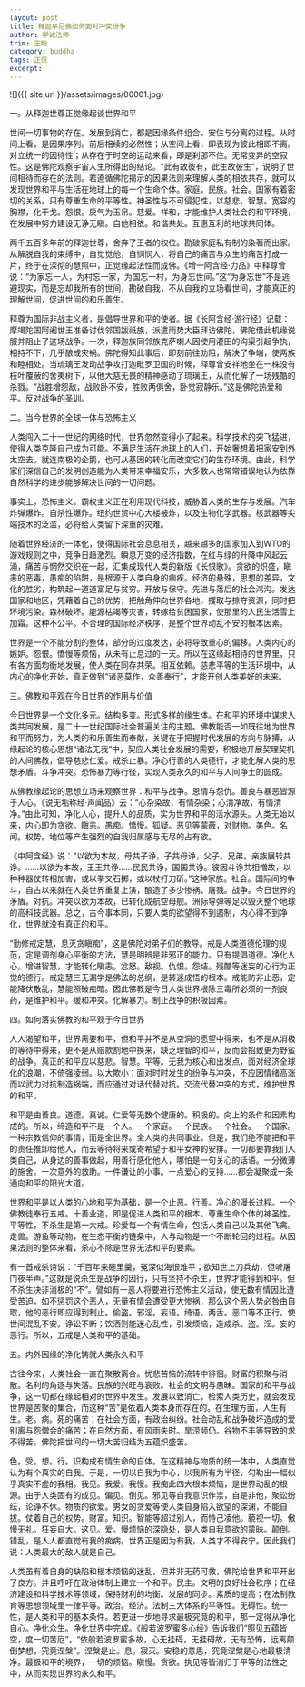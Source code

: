 ```yaml
---
layout: post
title: 释迦牟尼佛如何面对冲突纷争
author: 学诚法师
trim: 王盼
category: buddha
tags: 正信
excerpt:
---
```


![]({{ site.url }}/assets/images/00001.jpg)

一。从释迦世尊正觉缘起谈世界和平

世间一切事物的存在。发展到消亡，都是因缘条件组合。安住与分离的过程。从时间上看，是因果序列。前后相续的必然性；从空间上看，即表现为彼此相即不离。对立统一的因待性；从存在于时空的运动来看，即是刹那不住。无常变异的空寂性。这是佛陀观察宇宙人生所得出的结论。“此有故彼有，此生故彼生”，说明了世间相待而存在的法则。若遵循佛陀揭示的因果法则来理解人类的相依共存，就可以发现世界和平与生活在地球上的每一个生命个体。家庭。民族。社会。国家有着密切的关系。只有尊重生命的平等性。神圣性与不可侵犯性，以慈悲。智慧。宽容的胸襟，化干戈。怨恨。戾气为玉帛。慈爱。祥和，才能维护人类社会的和平环境，在发展中努力建设无诤无瞋。自他相依。和谐共处。互惠互利的地球共同体。

两千五百多年前的释迦世尊，舍弃了王者的权位。勘破家庭私有制的染著而出家。从解脱自我的束缚中，自觉觉他，自悯悯人，将自己的痛苦与众生的痛苦打成一片，终于在深彻的慧照中，正觉缘起法性而成佛。《增一阿含经·力品》中释尊曾说：“为家忘一人，为村忘一家，为国忘一村，为身忘世间。”这“为身忘世”不是逃避现实，而是忘却我所有的世间，勘破自我，不从自我的立场看世间，才能真正的理解世间，促进世间的和乐善生。

释尊为国际非战主义者，是倡导世界和平的使者。据《长阿含经·游行经》记载：摩竭陀国阿阇世王准备讨伐邻国跋祇族，派遣雨势大臣拜访佛陀，佛陀借此机缘说服并阻止了这场战争。一次，释迦族同邻族克萨喇人因使用灌田的沟渠引起争执，相持不下，几乎酿成灾祸。佛陀得知此事后，即刻前往劝阻，解决了争端，使两族和睦相处。当琉璃王发动战争攻打迦毗罗卫国的时候，释尊曾安祥地坐在一株没有枝叶覆蔽的舍夷树下，以他大慈无畏的精神感动了琉璃王，从而化解了一场残酷的杀戮。“战胜增怨敌，战败卧不安，胜败两俱舍，卧觉寂静乐。”这是佛陀热爱和平。反对战争的圣训。

二。当今世界的全球一体与恐怖主义

人类闯入二十一世纪的网络时代，世界忽然变得小了起来。科学技术的突飞猛进，使得人类克隆自己成为可能。不满足生活在地球上的人们，开始奢想着把家安到外太空去。就连南极的企鹅，也可从基因的转化而改变它们的生存环境。由此，科学家们深信自己的发明创造能为人类带来幸福安乐，大多数人也常常错误地认为依靠自然科学的进步能够解决世间的一切问题。

事实上，恐怖主义。霸权主义正在利用现代科技，威胁着人类的生存与发展。汽车炸弹爆炸。自杀性爆炸。纽约世贸中心大楼被炸，以及生物化学武器。核武器等尖端技术的泛滥，必将给人类留下深重的灾难。

随着世界经济的一体化，使得国际社会息息相关，越来越多的国家加入到WTO的游戏规则之中，竞争日趋激烈。瞬息万变的经济指数，在红与绿的升降中风起云涌，痛苦与惘然交织在一起，汇集成现代人类的新版《长恨歌》。贪欲的炽盛，瞋恚的恶毒，愚痴的陷阱，是根源于人类自身的痼疾。经济的悬殊，思想的差异，文化的胜劣，构筑起一道道富足与贫穷。开放与保守。先进与落后的社会鸿沟。发达国家和地区，凭藉着自己的优势，把触角伸向世界各地，攫取与掠夺资源，同时把环境污染。森林破坏。能源枯竭等灾害，转嫁给贫困国家，使那里的人民生活雪上加霜。这种不公平。不合理的国际经济秩序，是整个世界动乱不安的根本因素。

世界是一个不能分割的整体，部分的过度发达，必将导致重心的偏移。人类内心的嫉妒。怨恨。憍慢等烦恼，从未有止息过的一天。所以在这缘起相待的世界里，只有各方面均衡地发展，使人类在同存共荣。相互依赖。慈悲平等的生活环境中，从内心的净化开始，真正做到“诸恶莫作，众善奉行”，才能开创人类美好的未来。

三。佛教和平观在今日世界的作用与价值

今日世界是一个文化多元。结构多变。形式多样的缘生体。在和平的环境中谋求人类共同发展，是二十一世纪国际社会普遍关注的主题。佛教能否一如既往地为世界和平而努力，为人类的和乐善生而奉献，关键在于把握时代发展的方向与脉搏，从缘起论的核心思想“诸法无我”中，契应人类社会发展的需要，积极地开展契理契机的人间佛教，倡导慈悲仁爱。戒杀止暴。净心行善的人类德行，才能化解人类的思想矛盾。斗争冲突。恐怖暴力等行径，实现人类永久的和平与人间净土的圆成。

从佛教缘起论的思想立场来观察世界：和平与战争。恩情与怨仇。善良与暴恶皆源于人心。《说无垢称经·声闻品》云：“心杂染故，有情杂染；心清净故，有情清净。”由此可知，净化人心，提升人的品质，实为世界和平的活水源头。人类无始以来，内心即为贪欲。瞋恚。愚痴。憍慢。狐疑。恶见等蒙蔽，对财物。美色。名闻。权势。地位等产生强烈的自我归属感与无尽的占有欲。

《中阿含经》说：“以欲为本故，母共子诤，子共母诤，父子。兄弟。亲族展转共诤。……以欲为本故，王王共诤……民民共诤，国国共诤。彼因斗诤共相憎故，以种种器仗转相加害，或以拳叉石掷，或以杖打刀斫。”这种家族。社会。国际间的争斗，自古以来就在人类世界重复上演，酿造了多少惨祸。屠戮。战争。今日世界的矛盾。对抗。冲突以欲为本故，已转化成航空母舰。洲际导弹等足以毁灭整个地球的高科技武器。总之，古今事本同，只要人类的欲望得不到遏制，内心得不到净化，世界就没有真正的和平。

“勤修戒定慧，息灭贪瞋痴”，这是佛陀对弟子们的教导。戒是人类道德伦理的规范，定是调剂身心平衡的方法，慧是明辨是非邪正的能力。只有提倡道德。净化人心。增进智慧，才能转化瞋恚。忿怒。敌视。仇恨。怨结。残酷等迷妄的心行为正觉的德行。戒定慧三无漏学是佛法的总纲，是转迷成悟的根本。戒能防非止恶，定能降伏散乱，慧能照破痴暗。因此佛教是今日人类世界根除三毒所必须的一剂良药，是维护和平。缓和冲突。化解暴力。制止战争的积极因素。

四。如何落实佛教的和平观于今日世界

人人渴望和平，世界需要和平，但和平并不是从空洞的愿望中得来，也不是从消极的等待中得来，更不是从赔款割地中换来，缺乏理智的和平，反而会招致更为野蛮的战争。真正的和平应以慈悲。智慧。平等。无我为核心和出发点，面对经济全球化的浪潮，不倚强凌弱。以大欺小；面对时时发生的纷争与冲突，不应因情绪高涨而以武力对抗制造祸端，而应通过对话代替对抗。交流代替冲突的方式，维护世界的和平。

和平是由善良。道德。真诚。仁爱等无数个健康的。积极的。向上的条件和因素构成的。所以，缔造和平不是一个人。一个家庭。一个民族。一个社会。一个国家。一种宗教信仰的事情，而是全世界。全人类的共同事业。但是，我们绝不能把和平的责任推卸给他人，而去等待将来或寄希望于和平女神的安排。一切都要靠我们人类自己，从身边的善事做起，用善行感化他人，哪怕是一句关心的话语。一分微薄的施舍。一次意外的救助。一件谦让的小事。一点爱心的支持……都会凝聚成一条通向和平的阳光大道。

世界和平是以人类的心地和平为基础，是一个止恶。行善。净心的漫长过程。一个佛教徒奉行五戒。十善业道，即是促进人类和平的根本。尊重生命个体的神圣性。平等性，不杀生是第一大戒。珍爱每一个有情生命，包括人类自己以及其他飞禽。走兽。游鱼等动物，在生态平衡的链条中，人与动物是一个不断轮回的过程。从因果法则的整体来看，杀心不除是世界无法和平的要素。

有一首戒杀诗说：“千百年来碗里羹，冤深似海恨难平；欲知世上刀兵劫，但听屠门夜半声。”这就是说杀生是战争的因行，只有坚持不杀生，世界才能得到和平。但不杀生决非消极的“不”。譬如有一恶人将要进行恐怖主义活动，使无数有情因此遭受苦迫，如不惩罚这个恶人，无量有情会遭受更大惨祸，那么这个恶人势必咎由自取，他的恶行即应得到制止。偷盗。邪淫。妄语。绮语。两舌。恶口等不正行，使世间混乱不安。诤讼不断；饮酒则能迷心乱性，引发烦恼，造成杀。盗。淫。妄的恶行。所以，五戒是人类和平的基础。

五。内外因缘的净化铸就人类永久和平

古往今来，人类社会一直在聚散离合。忧悲苦恼的流转中徘徊。财富的积聚与消散。名利的角逐与失落。民族的兴旺与衰败。社会的文明与愚昧。国家的和平与战争，这一切都在缘起相对的世界中发生。发展以致消亡。检索人类历史，就会发现世界是苦聚的集合，而这种“苦”是依着人类本身而存在的。在生理方面，人生有生。老。病。死的痛苦；在社会方面，有政治纠纷。社会动乱和战争破坏造成的爱别离与怨憎会的痛苦；在自然方面，有风雨失时。旱涝频仍。谷物不丰等导致的求不得苦。佛陀把世间的一切大苦归结为五蕴炽盛苦。

色。受。想。行。识构成有情生命的自体。在这精神与物质的统一体中，人类直觉认为有个真实的自我。于是，一切以自我为中心，以我所有为半径，勾勒出一幅似乎真实不虚的我相。我见。我爱。我慢。我痴此四大根本烦恼，是世界动乱的根源。由于人类固有的成见。偏见。倒见。邪见等自我意识作祟，自是非他，聚讼纷纭，论诤不休。物质的欲爱。男女的贪爱等使人类自身陷入欲望的深渊，不能自拔。仗着自己的权势。财富。知识。智能等超过别人，而恃己凌他。藐视一切。傲慢无礼。狂妄自大。这见。爱。慢烦恼的深隐处，是人类自我意欲的蒙昧。颠倒。错乱，是人人都直觉有我的痴病。世界正是因为有我，人类才不得安宁。因此我们说：人类最大的敌人就是自己。

人类虽有着自身的缺陷和根本烦恼的迷乱，但并非无药可救，佛陀给世界和平开出了良方。并且呼吁在政治体制上建立一个和平。民主。文明的良好社会秩序；在经济建设和科学技术等领域，保持财利的均衡。发展的同步。素质的提高；在法制教育等思想领域里一律平等。政治。经济。法制三大体系的平等性。无碍性。统一性，是人类和平的基本条件。若更进一步地寻求最极究竟的和平，那一定得从净化自心。净化众生。净化世界中完成。《般若波罗蜜多心经》告诉我们“照见五蕴皆空，度一切苦厄”，“依般若波罗蜜多故，心无挂碍，无挂碍故，无有恐怖，远离颠倒梦想，究竟涅槃”。涅槃是止。息。寂灭。安稳的意思，究竟涅槃是心地最极清净。最极和平的境界，一切的烦恼。瞋慢。贪欲。执见等皆消归于平等的法性之中，从而实现世界的永久和平。
